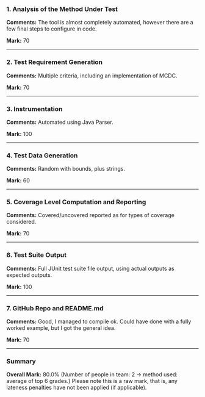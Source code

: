 ### 1. Analysis of the Method Under Test

__Comments:__ The tool is almost completely automated, however there are a few
final steps to configure in code. 

__Mark:__ 70

---

### 2. Test Requirement Generation

__Comments:__ Multiple criteria, including an implementation of MCDC.

__Mark:__ 70

---

### 3. Instrumentation

__Comments:__ Automated using Java Parser.

__Mark:__ 100

---

### 4. Test Data Generation

__Comments:__ Random with bounds, plus strings.

__Mark:__ 60

---

### 5. Coverage Level Computation and Reporting

__Comments:__ Covered/uncovered reported as for types of coverage considered.

__Mark:__ 70

---

### 6. Test Suite Output

__Comments:__ Full JUnit test suite file output, using actual outputs as
expected outputs.

__Mark:__ 100

---

### 7. GitHub Repo and README.md

__Comments:__ Good, I managed to compile ok. Could have done with a fully worked
example, but I got the general idea. 

__Mark:__ 70

---

### Summary

__Overall Mark:__ 80.0% (Number of people in team: 2 -> method used: average of top 6 grades.) Please note this is a raw mark, that is, any lateness penalties have not been applied (if applicable).